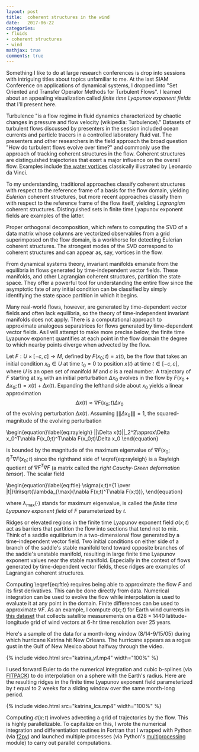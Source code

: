 ```yaml
---
layout: post
title:  coherent structures in the wind
date:   2017-06-22
categories: 
- fluids 
- coherent structures
- wind
mathjax: true
comments: true
---
```


Something I like to do at large research conferences is drop into sessions with intriguing titles about topics unfamiliar to me. At the last SIAM Conference on applications of dynamical systems, I dropped into "Set Oriented and Transfer Operator Methods for Turbulent Flows". I learned about an appealing visualization called *finite time Lyapunov exponent fields* that I'll present here.

Turbulence "is a flow regime in fluid dynamics characterized by chaotic changes in pressure and flow velocity (wikipedia: Turbulence)." Datasets of turbulent flows discussed by presenters in the session included ocean currents and particle tracers in a controlled laboratory fluid vat. The presenters and other researchers in the field approach the broad question "How do turbulent flows evolve over time?" and commonly use the approach of tracking coherent structures in the flow. Coherent structures are distinguished trajectories that exert a major influence on the overall flow. Examples include [the water vortices][davinci] classically illustrated by Leonardo da Vinci.

To my understanding, traditional approaches classify coherent structures with respect to the reference frame of a basis for the flow domain, yielding *Eulerian* coherent structures, but more recent approaches classify them with respect to the reference frame of the flow itself, yielding *Lagrangian* coherent structures. Distinguished sets in finite time Lyapunov exponent fields are examples of the latter.

Proper orthogonal decomposition, which refers to computing the SVD of a data matrix whose columns are vectorized observables from a grid superimposed on the flow domain, is a workhorse for detecting Eulerian coherent structures. The strongest modes of the SVD correspond to coherent structures and can appear as, say, vortices in the flow. 

From dynamical systems theory, invariant manifolds emanate from the equilibria in flows generated by time-independent vector fields. These manifolds, and other Lagrangian coherent structures, partition the state space. They offer a powerful tool for understanding the entire flow since the asymptotic fate of any initial condition can be classified by simply identifying the state space partition in which it begins.

Many real-world flows, however, are generated by time-dependent vector fields and often lack equilibria, so the theory of time-independent invariant manifolds does not apply. There is a computational approach to approximate analogous separatrices for flows generated by time-dependent vector fields. As I will attempt to make more precise below, the finite time Lyapunov exponent quantifies at each point in the flow domain the degree to which nearby points diverge when advected by the flow.

Let $F:U\times[-c,c]\rightarrow M$, defined by $F(x_0;t)=x(t)$, be the flow that takes an initial condition $x_0\in U$ at time $t_0=0$ to position $x(t)$ at time $t\in[-c,c]$, where $U$ is an open set of manifold $M$ and $c$ is a real number. A trajectory of $F$ starting at $x_0$ with an initial perturbation $\Delta x_0$ evolves in the flow by $F(x_0+\Delta x_0;t)=x(t)+\Delta x(t)$. Expanding the lefthand side about $x_0$ yields a linear approximation $$\Delta x(t)\approx\nabla F(x_0;t)\Delta x_0$$ of the evolving perturbation $\Delta x(t)$. Assuming $\|\|\Delta x_0\|\|=1$, the squared-magnitude of the evolving perturbation

\begin{equation}\label{eq:rayleigh}
\|\|\Delta x(t)\|\|_2^2\approx\Delta x_0^T\nabla F(x_0;t)^T\nabla F(x_0;t)\Delta x_0
\end{equation}

is bounded by the magnitude of the maximum eigenvalue of $\nabla F(x_0;t)^T \nabla F(x_0;t)$ since the righthand side of \eqref{eq:rayleigh} is a Rayleigh quotient of $\nabla F^T\nabla F$ (a matrix called the *right Cauchy-Green deformation tensor*). The scalar field

\begin{equation}\label{eq:ftle}
\sigma(x;t)={1 \over |t|}\ln\sqrt{\lambda_{\max}(\nabla F(x;t)^T\nabla F(x;t))},
\end{equation}

where $\lambda_{\max}(\cdot)$ stands for maximum eigenvalue, is called the *finite time Lyapunov exponent field* of $F$ parameterized by $t$.

Ridges or elevated regions in the finite time Lyapunov exponent field $\sigma(x;t)$ act as barriers that partition the flow into sections that tend not to mix. Think of a saddle equilibrium in a two-dimensional flow generated by a time-independent vector field. Two initial conditions on either side of a branch of the saddle's stable manifold tend toward opposite branches of the saddle's unstable manifold, resulting in large finite time Lyapunov exponent values near the stable manifold. Especially in the context of flows generated by time-dependent vector fields, these ridges are examples of Lagrangian coherent structures.

Computing \eqref{eq:ftle} requires being able to approximate the flow $F$ and its first derivatives. This can be done directly from data. Numerical integration can be used to evolve the flow while interpolation is used to evaluate it at any point in the domain. Finite differences can be used to approximate $\nabla F$. As an example, I compute $\sigma(x;t)$ for Earth wind currents in [this dataset][dataset] that collects satellite measurements on a $628\times 1440$ latitude-longitude grid of wind vectors at 6-hr time resolution over 25 years.

Here's a sample of the data for a month-long window (8/14-9/15/05) during which hurricane Katrina hit New Orleans. The hurricane appears as a rogue gust in the Gulf of New Mexico about halfway through the video.

{% include video.html src="katrina_vf.mp4" width="100%" %}

I used forward Euler to do the numerical integration and cubic b-splines (via [FITPACK][fitpack]) to do interpolation on a sphere with the Earth's radius. Here are the resulting ridges in the finite time Lyapunov exponent field parameterized by $t$ equal to 2 weeks for a sliding window over the same month-long period.

{% include video.html src="katrina_lcs.mp4" width="100%" %}

Computing $\sigma(x;t)$ involves advecting a grid of trajectories by the flow. This is highly parallelizable. To capitalize on this, I wrote the numerical integration and differentiation routines in Fortran that I wrapped with Python (via [f2py][f2py]) and launched multiple processes (via Python's [multiprocessing][multiprocessing] module) to carry out parallel computations.

[davinci]: https://www.google.com/search?q=da+vinci+water+vortex
[dataset]: https://podaac.jpl.nasa.gov/dataset/CCMP_MEASURES_ATLAS_L4_OW_L3_0_WIND_VECTORS_FLK
[fitpack]: http://www.netlib.org/fitpack
[f2py]: https://docs.scipy.org/doc/numpy-dev/f2py
[multiprocessing]: https://docs.python.org/2/library/multiprocessing.html

